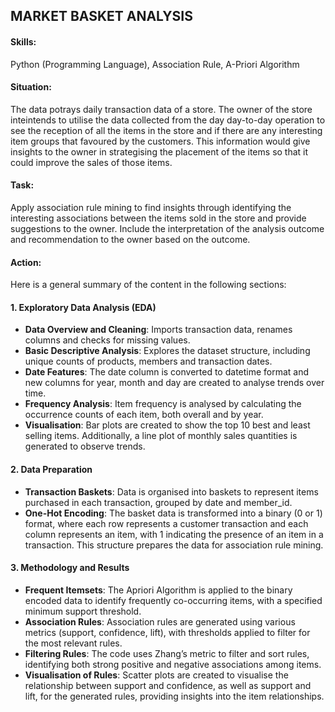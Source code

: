 ## MARKET BASKET ANALYSIS

#### Skills:
Python (Programming Language), Association Rule, A-Priori Algorithm

#### Situation:
The data potrays daily transaction data of a store. The owner of the store inteintends to utilise the data collected from the day day-to-day operation to see the reception of all the items in the store and if there are any interesting item groups that favoured by the customers. This information would give insights to the owner in strategising the placement of the items so that it could improve the sales of those items.

#### Task:
Apply association rule mining to find insights through identifying the interesting associations between the items sold in the store and provide suggestions to the owner. Include the interpretation of the analysis outcome and recommendation to the owner based on the outcome.

#### Action:
Here is a general summary of the content in the following sections:

#### 1. Exploratory Data Analysis (EDA)
- **Data Overview and Cleaning**: Imports transaction data, renames columns and checks for missing values.
- **Basic Descriptive Analysis**: Explores the dataset structure, including unique counts of products, members and transaction dates.
- **Date Features**: The date column is converted to datetime format and new columns for year, month and day are created to analyse trends over time.
- **Frequency Analysis**: Item frequency is analysed by calculating the occurrence counts of each item, both overall and by year.
- **Visualisation**: Bar plots are created to show the top 10 best and least selling items. Additionally, a line plot of monthly sales quantities is generated to observe trends.
  
#### 2. Data Preparation
- **Transaction Baskets**: Data is organised into baskets to represent items purchased in each transaction, grouped by date and member_id.
- **One-Hot Encoding**: The basket data is transformed into a binary (0 or 1) format, where each row represents a customer transaction and each column represents an item, with 1 indicating the presence of an item in a transaction. This structure prepares the data for association rule mining.

#### 3. Methodology and Results
- **Frequent Itemsets**: The Apriori Algorithm is applied to the binary encoded data to identify frequently co-occurring items, with a specified minimum support threshold.
- **Association Rules**: Association rules are generated using various metrics (support, confidence, lift), with thresholds applied to filter for the most relevant rules.
- **Filtering Rules**: The code uses Zhang’s metric to filter and sort rules, identifying both strong positive and negative associations among items.
- **Visualisation of Rules**: Scatter plots are created to visualise the relationship between support and confidence, as well as support and lift, for the generated rules, providing insights into the item relationships.
